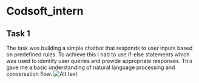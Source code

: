 # Codsoft_intern
## Task 1 
The task was building a simple chatbot that responds to user inputs based on
predefined rules. To achieve this I had to use if-else statements which was used to identify user queries and provide appropriate
responses. This gave me a basic understanding of natural language processing and conversation flow.
![Alt text](https://github.com/sagnik-create/Codsoft_intern/blob/main/image.png)

